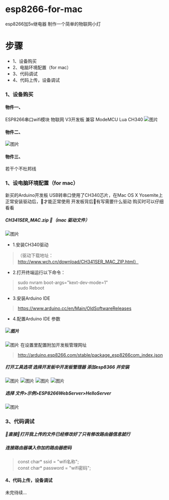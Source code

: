 # esp8266-for-mac
esp8266加5v继电器 制作一个简单的物联网小灯

# 步骤
* 1、设备购买
* 2、电脑环境配置（for mac）
* 3、代码调试
* 4、代码上传，设备调试

### 1、设备购买

#### 物件一、
ESP8266串口wifi模块 物联网 V3开发板 兼容 ModeMCU Lua CH340
![图片](https://github.com/YYBT/esp8266-for-mac/blob/master/1.png?raw=true)
#### 物件二、
![图片](https://github.com/YYBT/esp8266-for-mac/blob/master/2.png?raw=true)
#### 物件三、
若干个不杜邦线

### 1、设电脑环境配置（for mac）
新买的Arduino开发板 USB转串口使用了CH340芯片，在Mac OS X Yosemite上正常安装驱动后，才能正常使用
开发板背后有写需要什么驱动 购买时可以仔细看看
##### CH341SER_MAC.zip （mac 驱动文件）
![图片](https://github.com/YYBT/esp8266-for-mac/blob/master/3.png?raw=true)
* 1.安装CH340驱动
>（驱动下载地址：http://www.wch.cn/download/CH341SER_MAC_ZIP.html）
* 2.打开终端运行以下命令：
>sudo nvram boot-args="kext-dev-mode=1"<br>
>sudo Reboot
* 3.安装Arduino IDE
>https://www.arduino.cc/en/Main/OldSoftwareReleases
* 4.配置Arduino IDE 参数
##### ![图片](https://github.com/YYBT/esp8266-for-mac/blob/master/4.png?raw=true)
![图片](https://github.com/YYBT/esp8266-for-mac/blob/master/5.png?raw=true)
在设置里配置附加开发板管理网址
>http://arduino.esp8266.com/stable/package_esp8266com_index.json
##### 打开工具选项 选择开发板中开发板管理器 添加esp8366 并安装
![图片](https://github.com/YYBT/esp8266-for-mac/blob/master/6.png?raw=true)
![图片](https://github.com/YYBT/esp8266-for-mac/blob/master/7.png?raw=true)
![图片](https://github.com/YYBT/esp8266-for-mac/blob/master/8.png?raw=true)
![图片](https://github.com/YYBT/esp8266-for-mac/blob/master/9.png?raw=true)
##### 选择 文件>示例>ESP8266WebServer>HelloServer
![图片](https://github.com/YYBT/esp8266-for-mac/blob/master/10.png?raw=true)
### 3、代码调试 
##### 直接打开我上传的文件已经修改好了只有修改路由器信息就行
##### 连接路由器填入你加的路由器密码
>const char* ssid = "wifi名称";<br>
>const char* password = "wifi密码";

#### 4、代码上传，设备调试
未完待续...






